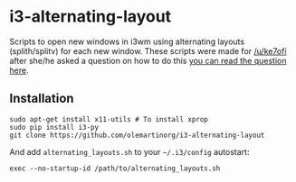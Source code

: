 i3-alternating-layout
=====================

Scripts to open new windows in i3wm using alternating layouts (splith/splitv) for each new window. These scripts were made for [/u/ke7ofi](http://www.reddit.com/user/ke7ofi) after she/he asked a question on how to do this [you can read the question here](http://www.reddit.com/r/i3wm/comments/1sdc39/alternating_horizontal_and_vertical_splitting/).

Installation
---------------

```
sudo apt-get install x11-utils # To install xprop
sudo pip install i3-py
git clone https://github.com/olemartinorg/i3-alternating-layout
```
And add ```alternating_layouts.sh``` to your ```~/.i3/config``` autostart:
```
exec --no-startup-id /path/to/alternating_layouts.sh
```

